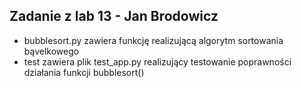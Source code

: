 ## Zadanie z lab 13 - Jan Brodowicz

* bubblesort.py zawiera funkcję realizującą algorytm sortowania bąvelkowego
* test zawiera plik test_app.py realizujący testowanie poprawności działania funkcji bubblesort()
